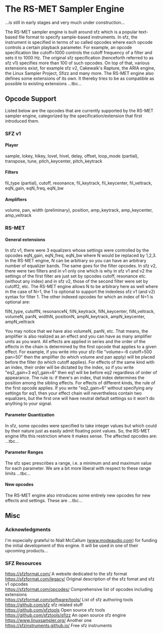The RS-MET Sampler Engine
===========================

...is still in early stages and very much under construction...

The RS-MET sampler engine is built around sfz which is a popular text-based file format to specify 
sample-based instruments. In sfz, the instrument is specified in terms of so called opcodes where 
each opcode controls a certain playback parameter. For example, an opcode specification like 
cutoff=1000 controls the cutoff frequency of a filter and sets it to 1000 Hz. The original sfz 
specification (henceforth referred to as sfz v1) specifies more than 100 of such opcodes. On top of 
that, various extensions exist, for example sfz v2, Cakewalk's Rapture, the ARIA engine, the Linux
Sampler Project, Sfizz and many more. The RS-MET engine also defines some extensions of its 
own. It thereby tries to be as compatible as possible to existing extensions ...tbc...



Opcode Support
-----------------


Listed below are the opcodes that are currently supported by the RS-MET sampler engine, categorized
by the specification/extension that first introduced them.

### SFZ v1


#### Player

sample, lokey, hikey, lovel, hivel, delay, offset, loop_mode (partial), transpose, tune, 
pitch_keycenter, pitch_keytrack

#### Filters

fil_type (partial), cutoff, resonance, fil_keytrack, fil_keycenter, fil_veltrack, eqN_gain,
eqN_freq, eqN_bw


#### Amplifiers

volume, pan, width (preliminary), position, amp_keytrack, amp_keycenter, amp_veltrack


### RS-MET

#### General extensions

In sfz v1, there were 3 equalizers whose settings were controlled by the opcodes eqN_gain, 
eqN_freq, eqN_bw where N would be replaced by 1,2,3. In the RS-MET engine, N can be arbitrary so 
you can have an arbitrary number of equalizer bands. The same goes for the filter opcodes. In sfz 
v2, there were two filters and in v1 only one which is why in sfz v1 and v2 the settings of the 
first filter are just set by opcodes cutoff, resonance etc. (without any index) and in sfz v2, 
those of the second filter were set by cutoff2, etc. The RS-MET engine allows N to be arbitrary 
here as well where in the case of N=1, the 1 is optional to support the indexless sfz v1 (and v2) syntax for filter 1. The other indexed opcodes for which an index of N=1 is optional are:

filN_type, cutoffN, resonanceN, filN_keytrack, filN_keycenter, filN_veltrack, volumeN, panN, 
widthN, positionN, ampN_keytrack, ampN_keycenter, ampN_veltrack

You may notice that we have also volumeN, panN, etc. That means, the amplifier is also realized as
an effect and you can have as many amplifier units as you want. All effects are applied in series
and the order of the effects in the chain is determined by the first opcode that applies to a given
effect. For example, if you write into your sfz-file "volume=-6 cutoff=500 pan=50" then the 
amplifier (to which volume and pan apply) will be placed before the filter (to which cutoff 
applies). For effects of the same kind with an index, their order will be dictated by the index, so
if you write "eq2_gain=3 eq1_gain=6" then eq1 will be before eq2 regardless of order of appearance. The rule is: if there's an index, that index determines the position among the sibling effects. For
effects of different kinds, the rule of the first opcode applies. If you write "eq2_gain=6" without specifying any settings for eq1, then your effect chain will nevertheless contain two equalizers, 
but the first one will have neutral default settings so it won't do anything to your signal.


#### Parameter Quantization

In sfz, some opcodes were specified to take integer values but which could by their nature just as
easily admit floating point values. So, the RS-MET engine lifts this restriction where it makes 
sense. The affected opcodes are: ...tbc...


#### Parameter Ranges

The sfz spec prescribes a range, i.e. a minimum and and maximum value for each parameter. We are a 
bit more liberal with respect to these range limits ...tbc...


#### New opcodes

The RS-MET engine also introduces some entirely new opcodes for new effects and settings. These 
are ...tbc...



Misc
----

### Acknowledgments

I'm especially grateful to Niall McCallum (www.modeaudio.com) for funding the initial development 
of this engine. It will be used in one of their upcoming products...


### SFZ Resources

https://sfzformat.com/                  A website dedicated to the sfz format  
https://sfzformat.com/legacy/           Original description of the sfz fomat and sfz v1 opcodes  
https://sfzformat.com/opcodes/          Comprehensive list of opcodes including extensions  
https://sfzformat.com/software/tools/   List of sfz authoring tools  
https://github.com/sfz                  sfz related stuff  
https://github.com/sfztools             Open source sfz tools  
https://github.com/sfztools/sfizz       An open source sfz engine  
https://www.linuxsampler.org/           Another one  
https://sfzinstruments.github.io/       Free sfz instruments  

